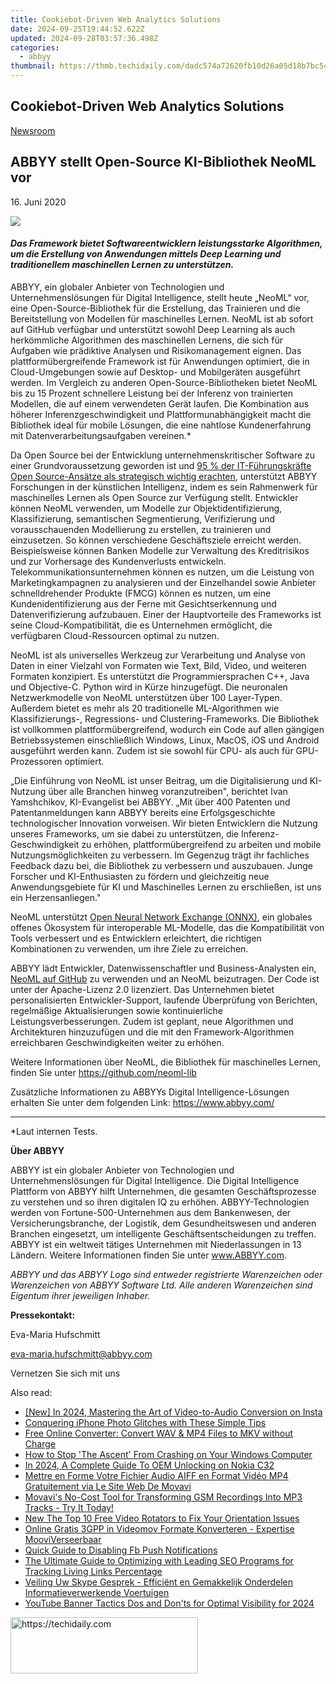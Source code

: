 ```yaml
---
title: Cookiebot-Driven Web Analytics Solutions
date: 2024-09-25T19:44:52.622Z
updated: 2024-09-28T03:57:36.498Z
categories:
  - abbyy
thumbnail: https://thmb.techidaily.com/dadc574a72620fb10d26a05d18b7bc541d4008da38e3f5b8b4a33a2f717ba587.jpg
---
```


## Cookiebot-Driven Web Analytics Solutions

[Newsroom](https://tools.techidaily.com/abbyy/products/)

## ABBYY stellt Open-Source KI-Bibliothek NeoML vor

16\. Juni 2020

![](https://content.abbyy.com/-/media/project/abbyy/abbyy/branchtemplates/shutterstock_1272462163_1296-x-729.jpg?h=729&iar=0&w=1296)

#### _Das Framework bietet Softwareentwicklern leistungsstarke Algorithmen, um die Erstellung von Anwendungen mittels Deep Learning und traditionellem maschinellen Lernen zu unterstützen._ 

ABBYY, ein globaler Anbieter von Technologien und Unternehmenslösungen für Digital Intelligence, stellt heute „NeoML“ vor, eine Open-Source-Bibliothek für die Erstellung, das Trainieren und die Bereitstellung von Modellen für maschinelles Lernen. NeoML ist ab sofort auf GitHub verfügbar und unterstützt sowohl Deep Learning als auch herkömmliche Algorithmen des maschinellen Lernens, die sich für Aufgaben wie prädiktive Analysen und Risikomanagement eignen. Das plattformübergreifende Framework ist für Anwendungen optimiert, die in Cloud-Umgebungen sowie auf Desktop- und Mobilgeräten ausgeführt werden. Im Vergleich zu anderen Open-Source-Bibliotheken bietet NeoML bis zu 15 Prozent schnellere Leistung bei der Inferenz von trainierten Modellen, die auf einem verwendeten Gerät laufen. Die Kombination aus höherer Inferenzgeschwindigkeit und Plattformunabhängigkeit macht die Bibliothek ideal für mobile Lösungen, die eine nahtlose Kundenerfahrung mit Datenverarbeitungsaufgaben vereinen.\*

Da Open Source bei der Entwicklung unternehmenskritischer Software zu einer Grundvoraussetzung geworden ist und [95 % der IT-Führungskräfte Open Source-Ansätze als strategisch wichtig erachten](https://www.redhat.com/en/enterprise-open-source-report/2020), unterstützt ABBYY Forschungen in der künstlichen Intelligenz, indem es sein Rahmenwerk für maschinelles Lernen als Open Source zur Verfügung stellt. Entwickler können NeoML verwenden, um Modelle zur Objektidentifizierung, Klassifizierung, semantischen Segmentierung, Verifizierung und vorausschauenden Modellierung zu erstellen, zu trainieren und einzusetzen. So können verschiedene Geschäftsziele erreicht werden. Beispielsweise können Banken Modelle zur Verwaltung des Kreditrisikos und zur Vorhersage des Kundenverlusts entwickeln. Telekommunikationsunternehmen können es nutzen, um die Leistung von Marketingkampagnen zu analysieren und der Einzelhandel sowie Anbieter schnelldrehender Produkte (FMCG) können es nutzen, um eine Kundenidentifizierung aus der Ferne mit Gesichtserkennung und Datenverifizierung aufzubauen. Einer der Hauptvorteile des Frameworks ist seine Cloud-Kompatibilität, die es Unternehmen ermöglicht, die verfügbaren Cloud-Ressourcen optimal zu nutzen.

NeoML ist als universelles Werkzeug zur Verarbeitung und Analyse von Daten in einer Vielzahl von Formaten wie Text, Bild, Video, und weiteren Formaten konzipiert. Es unterstützt die Programmiersprachen C++, Java und Objective-C. Python wird in Kürze hinzugefügt. Die neuronalen Netzwerkmodelle von NeoML unterstützen über 100 Layer-Typen. Außerdem bietet es mehr als 20 traditionelle ML-Algorithmen wie Klassifizierungs-, Regressions- und Clustering-Frameworks. Die Bibliothek ist vollkommen plattformübergreifend, wodurch ein Code auf allen gängigen Betriebssystemen einschließlich Windows, Linux, MacOS, iOS und Android ausgeführt werden kann. Zudem ist sie sowohl für CPU- als auch für GPU-Prozessoren optimiert.

„Die Einführung von NeoML ist unser Beitrag, um die Digitalisierung und KI-Nutzung über alle Branchen hinweg voranzutreiben", berichtet Ivan Yamshchikov, KI-Evangelist bei ABBYY. „Mit über 400 Patenten und Patentanmeldungen kann ABBYY bereits eine Erfolgsgeschichte technologischer Innovation vorweisen. Wir bieten Entwicklern die Nutzung unseres Frameworks, um sie dabei zu unterstützen, die Inferenz-Geschwindigkeit zu erhöhen, plattformübergreifend zu arbeiten und mobile Nutzungsmöglichkeiten zu verbessern. Im Gegenzug trägt ihr fachliches Feedback dazu bei, die Bibliothek zu verbessern und auszubauen. Junge Forscher und KI-Enthusiasten zu fördern und gleichzeitig neue Anwendungsgebiete für KI und Maschinelles Lernen zu erschließen, ist uns ein Herzensanliegen."

NeoML unterstützt [Open Neural Network Exchange (ONNX)](https://onnx.ai/), ein globales offenes Ökosystem für interoperable ML-Modelle, das die Kompatibilität von Tools verbessert und es Entwicklern erleichtert, die richtigen Kombinationen zu verwenden, um ihre Ziele zu erreichen.

ABBYY lädt Entwickler, Datenwissenschaftler und Business-Analysten ein, [NeoML auf GitHub](https://github.com/neoml-lib) zu verwenden und an NeoML beizutragen. Der Code ist unter der Apache-Lizenz 2.0 lizenziert. Das Unternehmen bietet personalisierten Entwickler-Support, laufende Überprüfung von Berichten, regelmäßige Aktualisierungen sowie kontinuierliche Leistungsverbesserungen. Zudem ist geplant, neue Algorithmen und Architekturen hinzuzufügen und die mit den Framework-Algorithmen erreichbaren Geschwindigkeiten weiter zu erhöhen.

Weitere Informationen über NeoML, die Bibliothek für maschinelles Lernen, finden Sie unter <https://github.com/neoml-lib>

Zusätzliche Informationen zu ABBYYs Digital Intelligence-Lösungen erhalten Sie unter dem folgenden Link: <https://www.abbyy.com/>

---

\*Laut internen Tests.

  
**Über ABBYY**

ABBYY ist ein globaler Anbieter von Technologien und Unternehmenslösungen für Digital Intelligence. Die Digital Intelligence Plattform von ABBYY hilft Unternehmen, die gesamten Geschäftsprozesse zu verstehen und so ihren digitalen IQ zu erhöhen. ABBYY-Technologien werden von Fortune-500-Unternehmen aus dem Bankenwesen, der Versicherungsbranche, der Logistik, dem Gesundheitswesen und anderen Branchen eingesetzt, um intelligente Geschäftsentscheidungen zu treffen. ABBYY ist ein weltweit tätiges Unternehmen mit Niederlassungen in 13 Ländern. Weitere Informationen finden Sie unter www.ABBYY.com.

_ABBYY und das ABBYY Logo sind entweder registrierte Warenzeichen oder Warenzeichen von ABBYY Software Ltd. Alle anderen Warenzeichen sind Eigentum ihrer jeweiligen Inhaber._

  
**Pressekontakt:** 

Eva-Maria Hufschmitt

[eva-maria.hufschmitt@abbyy.com](https://tools.techidaily.com/abbyy/products/)

Vernetzen Sie sich mit uns

<ins class="adsbygoogle"
     style="display:block"
     data-ad-format="autorelaxed"
     data-ad-client="ca-pub-7571918770474297"
     data-ad-slot="1223367746"></ins>

<ins class="adsbygoogle"
     style="display:block"
     data-ad-client="ca-pub-7571918770474297"
     data-ad-slot="8358498916"
     data-ad-format="auto"
     data-full-width-responsive="true"></ins>

<span class="atpl-alsoreadstyle">Also read:</span>
<div><ul>
<li><a href="https://instagram-video-files.techidaily.com/new-in-2024-mastering-the-art-of-video-to-audio-conversion-on-insta/"><u>[New] In 2024, Mastering the Art of Video-to-Audio Conversion on Insta</u></a></li>
<li><a href="https://fox-that.techidaily.com/conquering-iphone-photo-glitches-with-these-simple-tips/"><u>Conquering iPhone Photo Glitches with These Simple Tips</u></a></li>
<li><a href="https://solve-marvelous.techidaily.com/free-online-converter-convert-wav-and-mp4-files-to-mkv-without-charge/"><u>Free Online Converter: Convert WAV & MP4 Files to MKV without Charge</u></a></li>
<li><a href="https://win-answers.techidaily.com/how-to-stop-the-ascent-from-crashing-on-your-windows-computer/"><u>How to Stop 'The Ascent' From Crashing on Your Windows Computer</u></a></li>
<li><a href="https://easy-unlock-android.techidaily.com/in-2024-a-complete-guide-to-oem-unlocking-on-nokia-c32-by-drfone-android/"><u>In 2024, A Complete Guide To OEM Unlocking on Nokia C32</u></a></li>
<li><a href="https://solve-marvelous.techidaily.com/mettre-en-forme-votre-fichier-audio-aiff-en-format-video-mp4-gratuitement-via-le-site-web-de-movavi/"><u>Mettre en Forme Votre Fichier Audio AIFF en Format Vidéo MP4 Gratuitement via Le Site Web De Movavi</u></a></li>
<li><a href="https://solve-marvelous.techidaily.com/movavis-no-cost-tool-for-transforming-gsm-recordings-into-mp3-tracks-try-it-today/"><u>Movavi's No-Cost Tool for Transforming GSM Recordings Into MP3 Tracks - Try It Today!</u></a></li>
<li><a href="https://ai-video-apps.techidaily.com/new-the-top-10-free-video-rotators-to-fix-your-orientation-issues/"><u>New The Top 10 Free Video Rotators to Fix Your Orientation Issues</u></a></li>
<li><a href="https://solve-marvelous.techidaily.com/online-gratis-3gpp-in-videomov-formate-konverteren-expertise-mooviverseerbaar/"><u>Online Gratis 3GPP in Videomov Formate Konverteren - Expertise MooviVerseerbaar</u></a></li>
<li><a href="https://facebook.techidaily.com/quick-guide-to-disabling-fb-push-notifications/"><u>Quick Guide to Disabling Fb Push Notifications</u></a></li>
<li><a href="https://solve-marvelous.techidaily.com/the-ultimate-guide-to-optimizing-with-leading-seo-programs-for-tracking-living-links-percentage/"><u>The Ultimate Guide to Optimizing with Leading SEO Programs for Tracking Living Links Percentage</u></a></li>
<li><a href="https://solve-marvelous.techidaily.com/veiling-uw-skype-gesprek-efficient-en-gemakkelijk-onderdelen-informatieverwerkende-voertuigen/"><u>Veiling Uw Skype Gesprek - Efficiënt en Gemakkelijk Onderdelen Informatieverwerkende Voertuigen</u></a></li>
<li><a href="https://facebook-record-videos.techidaily.com/youtube-banner-tactics-dos-and-donts-for-optimal-visibility-for-2024/"><u>YouTube Banner Tactics Dos and Don'ts for Optimal Visibility for 2024</u></a></li>
</ul></div>

<!-- affiliate ads begin -->
<a href="https://aligracehair.sjv.io/c/5597632/1934288/19272" target="_top" id="1934288">
  <img src="//a.impactradius-go.com/display-ad/19272-1934288" border="0" alt="https://techidaily.com" width="300" height="90"/>
</a>
<img height="0" width="0" src="https://aligracehair.sjv.io/i/5597632/1934288/19272" style="position:absolute;visibility:hidden;" border="0" />
<!-- affiliate ads end -->

